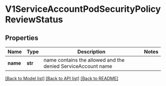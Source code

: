 # V1ServiceAccountPodSecurityPolicyReviewStatus

## Properties
Name | Type | Description | Notes
------------ | ------------- | ------------- | -------------
**name** | **str** | name contains the allowed and the denied ServiceAccount name | 

[[Back to Model list]](../README.md#documentation-for-models) [[Back to API list]](../README.md#documentation-for-api-endpoints) [[Back to README]](../README.md)


